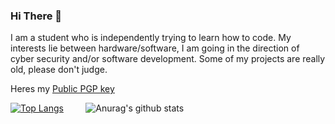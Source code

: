 ### Hi There 👋
I am a student who is independently trying to learn how to code. My interests lie between hardware/software, I am going in the direction of cyber security and/or software development. Some of my projects are really old, please don't judge.

Heres my [Public PGP key](https://gist.github.com/Treebug842/374931cf767a80eb7f4a0bc454ee5aa2)

[![Top Langs](https://github-readme-stats.vercel.app/api/top-langs/?username=Treebug842&hide=javascript,html)](https://github.com/anuraghazra/github-readme-stats) &nbsp; &nbsp; &nbsp; &nbsp; 
![Anurag's github stats](https://github-readme-stats.vercel.app/api?username=Treebug842&show_icons=true)

